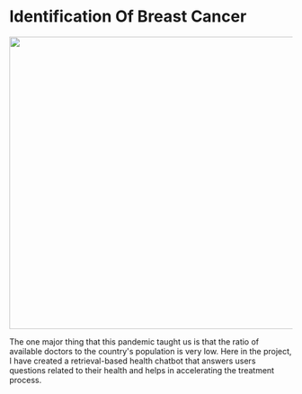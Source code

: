 # Identification Of Breast Cancer
<p align="center">
</p>
<img src="https://static.tnn.in/photo/msid-95050456/95050456.jpg" width="1500" height="520">
<p>The one major thing that this pandemic taught us is that the ratio of available doctors to the country's population is very low. Here in the project, I have created a retrieval-based health chatbot that answers users questions related to their health and helps in accelerating the treatment process. </p>
